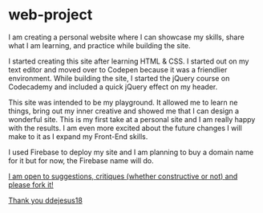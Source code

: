 # web-project

I am creating a personal website where I can showcase my skills, share what I am learning, and practice while building the site. 

I started creating this site after learning HTML & CSS. I started out on my text editor and moved over to Codepen because it was a friendlier environment. While building the site, I started the jQuery course on Codecademy and included a quick jQuery effect on my header. 

This site was intended to be my playground. It allowed me to learn ne things, bring out my inner creative and showed me that I can design a wonderful site. This is my first take at a personal site and I am really happy with the results. I am even more excited about the future changes I will make to it as I expand my Front-End skills.

I used Firebase to deploy my site and I am planning to buy a domain name for it but for now, the Firebase name will do. 
<a href="dianacodes.firebaseapp.com">

I am open to suggestions, critiques (whether constructive or not) and please fork it! 

Thank you
ddejesus18
